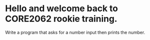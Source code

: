 # Hello and welcome back to CORE2062 rookie training.

Write a program that asks for a number input then prints the number.
